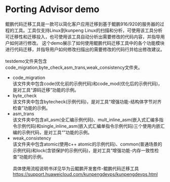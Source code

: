 # Porting Advisor demo
鲲鹏代码迁移工具是一款可以简化客户应用迁移到基于鲲鹏916/920的服务器的过程的工具。工具仅支持Linux到kunpeng Linux的扫描和分析，可使用该工具分析可迁移性和迁移投入，也可使用该工具自动分析出需要修改的代码内容，并指导用户如何进行修改。
这个demo展示了如何使用鲲鹏代码迁移工具中的各个功能模块进行代码迁移，并指导用户如何修改扫描出的需要修改的代码行并给出修改建议。
\
\
testdemo文件夹包含code_migration,byte_check,asm_trans,weak_consistency文件夹。
- code_migration \
  该文件夹中包含code(优化前的示例代码)和code_mod(优化后的示例代码)，是对工具“源码迁移”功能的示例。
- byte_check \
  该文件夹中包含bytecheck(示例代码)，是对工具“增强功能-结构体字节对齐检查”功能的示例。
- asm_trans \
  该文件夹中包含all_asm(全汇编示例代码)、mult_inline_asm(嵌入式汇编多指令示例代码)和single_inline_asm(嵌入式汇编单指令示例代码)三个使用内嵌汇编的示例代码，是对工具“”功能的示例。
- weak_consistency \
  该文件夹中包含atomic(使用c++ atomic的示例代码)、common(普通场景的示例代码)和lock(含锁保护的示例代码)，是对工具“增强功能-内存一致性检查”功能的示例。
\
\
具体使用流程说明书详见华为云鲲鹏开发套件-鲲鹏代码迁移工具 https://support.huaweicloud.com/kunpengdevps/kunpengdevps.html

